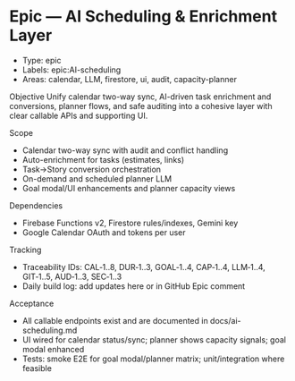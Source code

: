 # Epic — AI Scheduling & Enrichment Layer

- Type: epic
- Labels: epic:AI-scheduling
- Areas: calendar, LLM, firestore, ui, audit, capacity-planner

Objective
Unify calendar two-way sync, AI-driven task enrichment and conversions, planner flows, and safe auditing into a cohesive layer with clear callable APIs and supporting UI.

Scope
- Calendar two-way sync with audit and conflict handling
- Auto-enrichment for tasks (estimates, links)
- Task→Story conversion orchestration
- On-demand and scheduled planner LLM
- Goal modal/UI enhancements and planner capacity views

Dependencies
- Firebase Functions v2, Firestore rules/indexes, Gemini key
- Google Calendar OAuth and tokens per user

Tracking
- Traceability IDs: CAL‑1..8, DUR‑1..3, GOAL‑1..4, CAP‑1..4, LLM‑1..4, GIT‑1..5, AUD‑1..3, SEC‑1..3
- Daily build log: add updates here or in GitHub Epic comment

Acceptance
- All callable endpoints exist and are documented in docs/ai-scheduling.md
- UI wired for calendar status/sync; planner shows capacity signals; goal modal enhanced
- Tests: smoke E2E for goal modal/planner matrix; unit/integration where feasible

